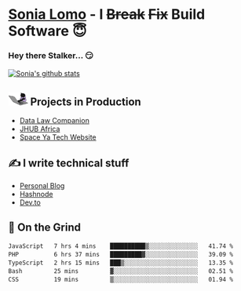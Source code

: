 # [Sonia Lomo](https://sonylomo.github.io/) - I ~~Break~~ ~~Fix~~ Build Software 😇
### Hey there Stalker... 😏 

<a href="https://github.com/sonylomo/github-readme-stats">
  <img align="center" src="https://media.giphy.com/media/lU05nFSW6Y2A/giphy.gif" alt="Sonia's github stats" />
</a>

## <img src="assets/devcat.gif" width="40"> Projects in Production
- [Data Law Companion](https://datalawcompanion.org/)
- [JHUB Africa](https://jhubafrica.com/)
- [Space Ya Tech Website](https://www.spaceyatech.com/)

## ✍️ I write technical stuff
- [Personal Blog](https://sonylomo-github-io.vercel.app/blog)
- [Hashnode](https://sonylomo.hashnode.dev/)
- [Dev.to](https://dev.to/sonylomo)

## 🤡 On the Grind
<!--START_SECTION:waka-->

```txt
JavaScript   7 hrs 4 mins    ██████████▒░░░░░░░░░░░░░░   41.74 %
PHP          6 hrs 37 mins   █████████▓░░░░░░░░░░░░░░░   39.09 %
TypeScript   2 hrs 15 mins   ███▒░░░░░░░░░░░░░░░░░░░░░   13.35 %
Bash         25 mins         ▓░░░░░░░░░░░░░░░░░░░░░░░░   02.51 %
CSS          19 mins         ▒░░░░░░░░░░░░░░░░░░░░░░░░   01.94 %
```

<!--END_SECTION:waka-->
